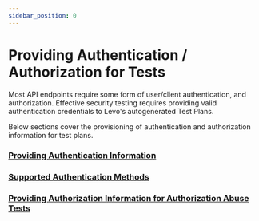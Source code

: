 ```yaml
---
sidebar_position: 0
---
```


# Providing Authentication / Authorization for Tests

Most API endpoints require some form of user/client authentication, and authorization. Effective security testing requires providing valid authentication credentials to Levo's autogenerated Test Plans.

Below sections cover the provisioning of authentication and authorization information for test plans.

### [Providing Authentication Information](/guides/security-testing/common-tasks/authn-authz/authn)
### [Supported Authentication Methods](/guides/security-testing/common-tasks/authn-authz/supported-auth-methods)
### [Providing Authorization Information for Authorization Abuse Tests](/guides/security-testing/common-tasks/authn-authz/authz)


